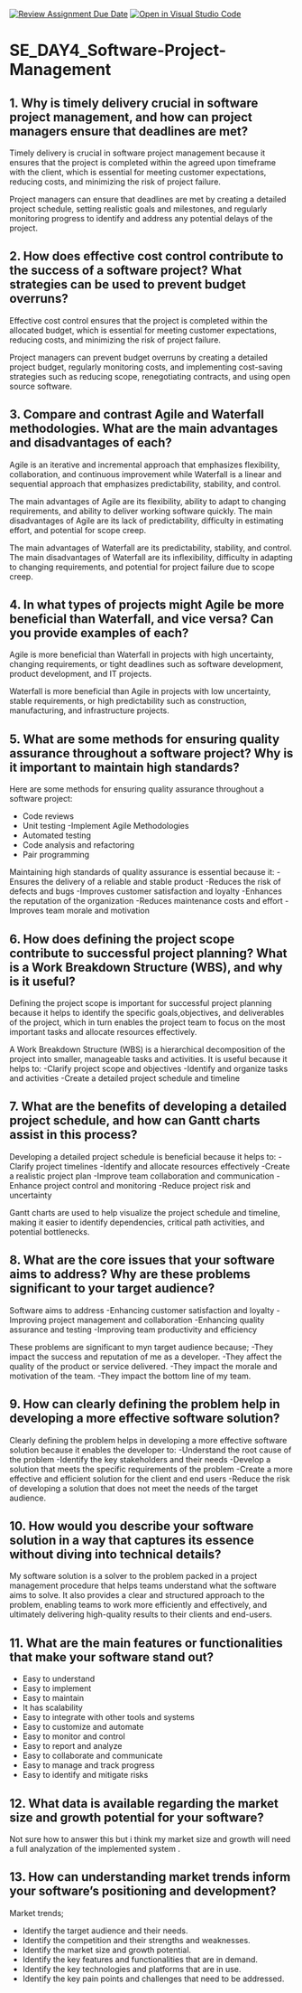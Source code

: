 [![Review Assignment Due Date](https://classroom.github.com/assets/deadline-readme-button-22041afd0340ce965d47ae6ef1cefeee28c7c493a6346c4f15d667ab976d596c.svg)](https://classroom.github.com/a/9pw6JKcu)
[![Open in Visual Studio Code](https://classroom.github.com/assets/open-in-vscode-2e0aaae1b6195c2367325f4f02e2d04e9abb55f0b24a779b69b11b9e10269abc.svg)](https://classroom.github.com/online_ide?assignment_repo_id=15806672&assignment_repo_type=AssignmentRepo)

# SE_DAY4_Software-Project-Management

## 1. Why is timely delivery crucial in software project management, and how can project managers ensure that deadlines are met?

Timely delivery is crucial in software project management because it ensures that the project is completed within the agreed upon timeframe with the client, which is essential for meeting customer expectations, reducing costs, and minimizing the risk of project failure. 

Project managers can ensure that deadlines are met by creating a detailed project schedule, setting realistic goals and milestones, and regularly monitoring progress to identify and address any potential delays of the project.


## 2. How does effective cost control contribute to the success of a software project? What strategies can be used to prevent budget overruns?

Effective cost control ensures that the project is completed within the allocated budget, which is essential for meeting customer expectations, reducing costs, and minimizing the risk of project failure. 

Project managers can prevent budget overruns by creating a detailed project budget, regularly monitoring
costs, and implementing cost-saving strategies such as reducing scope, renegotiating contracts, and using open
source software.

## 3. Compare and contrast Agile and Waterfall methodologies. What are the main advantages and disadvantages of each?

Agile is an iterative and incremental approach that emphasizes flexibility, collaboration, and continuous improvement while Waterfall is a linear and sequential approach that emphasizes predictability, stability, and control.

The main advantages of Agile are its flexibility, ability to adapt to changing requirements, and ability to deliver working software quickly. 
The main disadvantages of Agile are its lack of predictability, difficulty in estimating effort, and potential for scope creep.

The main advantages of Waterfall are its predictability, stability, and control.
 The main disadvantages of Waterfall are its inflexibility, difficulty in adapting to changing requirements, and potential for project failure due to scope creep.

## 4. In what types of projects might Agile be more beneficial than Waterfall, and vice versa? Can you provide examples of each?

Agile is more beneficial than Waterfall in projects with high uncertainty, changing requirements, or tight deadlines such as software development, product development, and IT projects.

Waterfall is more beneficial than Agile in projects with low uncertainty, stable requirements, or high predictability
such as construction, manufacturing, and infrastructure projects.

## 5. What are some methods for ensuring quality assurance throughout a software project? Why is it important to maintain high standards?

Here are some methods for ensuring quality assurance throughout a software project:
- Code reviews
- Unit testing
-Implement Agile Methodologies
- Automated testing
- Code analysis and refactoring
- Pair programming

Maintaining high standards of quality assurance is essential because it:
-Ensures the delivery of a reliable and stable product
-Reduces the risk of defects and bugs
-Improves customer satisfaction and loyalty
-Enhances the reputation of the organization
-Reduces maintenance costs and effort
-Improves team morale and motivation

## 6. How does defining the project scope contribute to successful project planning? What is a Work Breakdown Structure (WBS), and why is it useful?

Defining the project scope is important for successful project planning because it helps to identify the specific goals,objectives, and deliverables of the project, which in turn enables the project team to focus on
the most important tasks and allocate resources effectively.

A Work Breakdown Structure (WBS) is a hierarchical decomposition of the project into smaller, manageable
tasks and activities. It is useful because it helps to:
-Clarify project scope and objectives
-Identify and organize tasks and activities
-Create a detailed project schedule and timeline

## 7. What are the benefits of developing a detailed project schedule, and how can Gantt charts assist in this process?

Developing a detailed project schedule is beneficial because it helps to:
-Clarify project timelines
-Identify and allocate resources effectively
-Create a realistic project plan
-Improve team collaboration and communication
-Enhance project control and monitoring
-Reduce project risk and uncertainty

Gantt charts are used to help  visualize the project schedule and timeline, making it easier to
identify dependencies, critical path activities, and potential bottlenecks.

## 8. What are the core issues that your software aims to address? Why are these problems significant to your target audience?

Software aims to address
-Enhancing customer satisfaction and loyalty
-Improving project management and collaboration
-Enhancing quality assurance and testing
-Improving team productivity and efficiency

These problems are significant to myn target audience because;
-They impact the success and reputation of me as a developer.
-They affect the quality of the product or service delivered.
-They impact the morale and motivation of the team.
-They impact the bottom line of my team.

## 9. How can clearly defining the problem help in developing a more effective software solution?

Clearly defining the problem helps in developing a more effective software solution because it enables the developer to:
-Understand the root cause of the problem
-Identify the key stakeholders and their needs
-Develop a solution that meets the specific requirements of the problem
-Create a more effective and efficient solution for the client and end users
-Reduce the risk of developing a solution that does not meet the needs of the target audience.

## 10. How would you describe your software solution in a way that captures its essence without diving into technical details?

My software solution is a solver to the problem packed in a project management procedure that helps teams understand what the software aims to solve. It also provides a clear and structured approach to the problem, enabling teams to work more efficiently and effectively, and ultimately delivering high-quality results to their clients and end-users.

## 11. What are the main features or functionalities that make your software stand out?

- Easy to understand
- Easy to implement
- Easy to maintain
- It has scalability
- Easy to integrate with other tools and systems
- Easy to customize and automate
- Easy to monitor and control
- Easy to report and analyze
- Easy to collaborate and communicate
- Easy to manage and track progress
- Easy to identify and mitigate risks

## 12. What data is available regarding the market size and growth potential for your software?

Not sure how to answer this but i think my market size and growth will need a full analyzation of the implemented system .

## 13. How can understanding market trends inform your software’s positioning and development?

Market trends;
- Identify the target audience and their needs.
- Identify the competition and their strengths and weaknesses.
- Identify the market size and growth potential.
- Identify the key features and functionalities that are in demand.
- Identify the key technologies and platforms that are in use.
- Identify the key pain points and challenges that need to be addressed.

